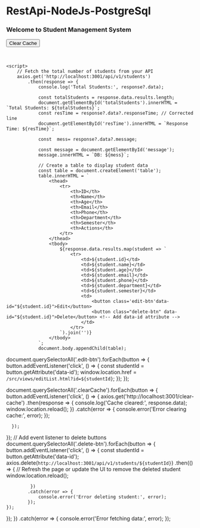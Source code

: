 # RestApi-NodeJs-PostgreSql
<!DOCTYPE html>
<html>
<head>
    <title>Student Management System</title>
    <script src="https://unpkg.com/axios/dist/axios.min.js"></script>
    <link rel="stylesheet" href="styles.css">
</head>
<body>
    <div>
         <div class="container">
        <h3 >Welcome to Student Management System</h3>
        <div id="totalStudents"></div>
        <div id="message"></div>
       <div  id="resTime"></div> 
       <!-- clear cache button -->
         <button class="clearCache" style="margin-bottom: 30px;">Clear Cache</button>
     </div>

    <script>
        // Fetch the total number of students from your API
        axios.get('http://localhost:3001/api/v1/students')
            .then(response => {
                console.log('Total Students:', response?.data);
                
                const totalStudents = response.data.results.length;
                document.getElementById('totalStudents').innerHTML = `Total Students: ${totalStudents}`;
                const resTime = response?.data?.responseTime; // Corrected line
                document.getElementById('resTime').innerHTML = `Response Time: ${resTime}`;

                const  mess= response?.data?.message;

                const message = document.getElementById('message');
                message.innerHTML = `DB: ${mess}`;

                // Create a table to display student data
                const table = document.createElement('table');
                table.innerHTML = `
                    <thead>
                        <tr>
                            <th>ID</th>
                            <th>Name</th>
                            <th>Age</th>
                            <th>Email</th>
                            <th>Phone</th>
                            <th>Department</th>
                            <th>Semester</th>
                            <th>Actions</th>
                        </tr>
                    </thead>
                    <tbody>
                        ${response.data.results.map(student => `
                            <tr>
                                <td>${student.id}</td>
                                <td>${student.name}</td>
                                <td>${student.age}</td>
                                <td>${student.email}</td>
                                <td>${student.phone}</td>
                                <td>${student.department}</td>
                                <td>${student.semester}</td>
                                <td>
                                    <button class='edit-btn'data-id="${student.id}">Edit</button>
                                    <button class="delete-btn" data-id="${student.id}">Delete</button> <!-- Add data-id attribute -->
                                </td>
                            </tr>
                        `).join('')}
                    </tbody>
                `;
                document.body.appendChild(table);

  document.querySelectorAll('.edit-btn').forEach(button => {
    button.addEventListener('click', () => {
        const studentId = button.getAttribute('data-id');
        window.location.href = `/src/views/editList.html?id=${studentId}`;
    });
});
       
document.querySelectorAll('.clearCache').forEach(button => {
    button.addEventListener('click', () => {
        axios.get('http://localhost:3001/clear-cache')
            .then(response => {
                console.log('Cache cleared:', response.data);
                window.location.reload();
            })
            .catch(error => {
                console.error('Error clearing cache:', error);
            });

      });
});
// Add event listener to delete buttons
document.querySelectorAll('.delete-btn').forEach(button => {
    button.addEventListener('click', () => {
        const studentId = button.getAttribute('data-id');
        axios.delete(`http://localhost:3001/api/v1/students/${studentId}`)
            .then(() => {
                // Refresh the page or update the UI to remove the deleted student
                window.location.reload();
                
             })
            .catch(error => {
                console.error('Error deleting student:', error);
            });
    });
});
            })
            .catch(error => {
                console.error('Error fetching data:', error);
            });
    </script>
    </div>
</body>
</html>

